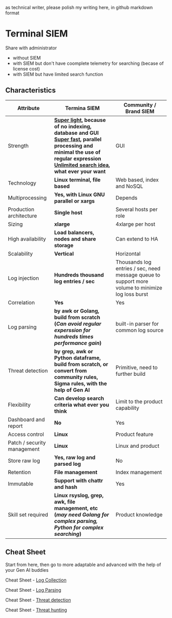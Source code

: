 as technical writer, please polish my writing here, in github markdown format
# **Terminal SIEM**

Share with administrator<br />
- without SIEM <br />
- with SIEM but don't have coomplete telemetry for searching (becase of license cost) <br />
- with SIEM but have limited search function

## **Characteristics**
Attribute | Termina SIEM | Community \/ Brand SIEM
--- | --- | --- 
Strength | **<ins>Super light</ins>, because of no indexing, database and GUI<br /><ins>Super fast</ins>, parallel processing and minimal the use of regular expression<br /><ins>Unlimited search idea</ins>, what ever your want** | GUI
Technology | **Linux terminal, file based** | Web based, index and NoSQL
Multiprocessing | **Yes, with Linux GNU parallel or xargs** | Depends
Production architecture | **Single host** | Several hosts per role
Sizing | **xlarge** | 4xlarge per host
High availability | **Load balancers, nodes and share storage** | Can extend to HA
Scalability | **Vertical** | Horizontal
Log injection | **Hundreds thousand log entries / sec** | Thousands log entries / sec, need message queue to support more volume to minimize log loss burst
Correlation | **Yes** | Yes
Log parsing | **by awk or Golang, build from scratch<br/>(*Can avoid regular experssion for hundreds times performance gain*)** | built-in parser for common log source
Threat detection | **by grep, awk or Python dataframe, build from scratch, or convert from community rules, Sigma rules, with the help of Gen AI** | Primitive, need to further build
Flexibility | **Can develop search criteria what ever you think** | Limit to the product capability
Dashboard and report | **No** | Yes
Access control | **Linux** | Product feature
Patch / security management | **Linux** | Linux and product
Store raw log | **Yes, raw log and parsed log** | No
Retention | **File management** | Index management
Immutable | **Support with chattr and hash** | Yes
Skill set required | **Linux rsyslog, grep, awk, file management, etc (*may need Golang for complex parsing, Python for complex searching*)** | Product knowledge

## **Cheat Sheet**
Start from here, then go to more adaptable and advanced with the help of your Gen AI buddies

Cheat Sheet - [Log Collection](Terminal%20SIEM%20-%20Cheat%20Sheet%20-%201.%20Log%20Collection.md)

Cheat Sheet - [Log Parsing](Terminal%20SIEM%20-%20Cheat%20Sheet%20-%202.%20Log%20Parsing.md)

Cheat Sheet - [Threat detection](Terminal%20SIEM%20-%20Cheat%20Sheet%20-%203.%20Threat%20detection.md)

Cheat Sheet - [Threat hunting](Terminal%20SIEM%20-%20Cheat%20Sheet%20-%204.%20Threat%20hunting.md)


